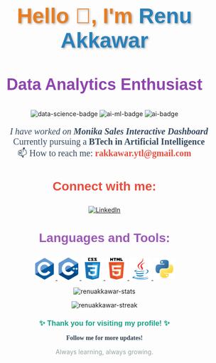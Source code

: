 <!-- Main Title -->
<h1 align="center" style="font-family: 'Arial', sans-serif; font-size: 48px; color: #e67e22; text-shadow: 2px 2px 4px rgba(0, 0, 0, 0.3);">
    Hello 👋, I'm <span style="color: #2980b9;">Renu Akkawar</span>
</h1>

<!-- Subtitle -->
<h3 align="center" style="color: #8e44ad; font-family: 'Arial', sans-serif; font-size: 36px;">
    Data Analytics Enthusiast
</h3>

<!-- Badges Section -->
<p align="center">
  <img src="https://img.shields.io/badge/Data%20Science-enthusiast-blue?style=for-the-badge&logo=data-science" alt="data-science-badge"/>
  <img src="https://img.shields.io/badge/AI%20%26%20ML-learning-yellow?style=for-the-badge&logo=robot" alt="ai-ml-badge"/>
  <img src="https://img.shields.io/badge/Artificial%20Intelligence-Passion%20Driven-orange?style=for-the-badge&logo=ai" alt="ai-badge"/>
</p>

<!-- Intro Section -->
<p align="center" style="font-family: 'Georgia', serif; font-size: 20px; color: #34495e;">
  <em>🔭 I have worked on <strong>Monika Sales Interactive Dashboard</strong></em><br>
  🌱 Currently pursuing a <strong>BTech in Artificial Intelligence</strong><br>
  📫 How to reach me: <a href="mailto:rakkawar.ytl@gmail.com" style="color: #e74c3c; text-decoration: none;"><strong>rakkawar.ytl@gmail.com</strong></a>
</p>

<!-- Connect Section -->
<h3 align="center" style="color: #e74c3c; font-family: 'Arial', sans-serif; font-size: 28px;">Connect with me:</h3>
<p align="center">
  <a href="https://linkedin.com/in/renu-akkawar-b84180268/" target="_blank">
    <img src="https://img.shields.io/badge/LinkedIn-0077B5?style=for-the-badge&logo=linkedin&logoColor=white" alt="LinkedIn"/>
  </a>
</p>

<!-- Languages and Tools Section -->
<h3 align="center" style="color: #9b59b6; font-family: 'Arial', sans-serif; font-size: 28px;">Languages and Tools:</h3>
<p align="center">
  <a href="https://www.cprogramming.com/" target="_blank" rel="noreferrer">
    <img src="https://raw.githubusercontent.com/devicons/devicon/master/icons/c/c-original.svg" alt="C" width="50" height="50"/>
  </a>
  <a href="https://www.w3schools.com/cpp/" target="_blank" rel="noreferrer">
    <img src="https://raw.githubusercontent.com/devicons/devicon/master/icons/cplusplus/cplusplus-original.svg" alt="C++" width="50" height="50"/>
  </a>
  <a href="https://www.w3schools.com/css/" target="_blank" rel="noreferrer">
    <img src="https://raw.githubusercontent.com/devicons/devicon/master/icons/css3/css3-original-wordmark.svg" alt="CSS3" width="50" height="50"/>
  </a>
  <a href="https://www.w3.org/html/" target="_blank" rel="noreferrer">
    <img src="https://raw.githubusercontent.com/devicons/devicon/master/icons/html5/html5-original-wordmark.svg" alt="HTML5" width="50" height="50"/>
  </a>
  <a href="https://www.java.com" target="_blank" rel="noreferrer">
    <img src="https://raw.githubusercontent.com/devicons/devicon/master/icons/java/java-original.svg" alt="Java" width="50" height="50"/>
  </a>
  <a href="https://www.python.org" target="_blank" rel="noreferrer">
    <img src="https://raw.githubusercontent.com/devicons/devicon/master/icons/python/python-original.svg" alt="Python" width="50" height="50"/>
  </a>
</p>

<!-- GitHub Stats Section -->
<p align="center">
  <img src="https://github-readme-stats.vercel.app/api?username=renuakkawar&show_icons=true&theme=cobalt&hide_border=true" alt="renuakkawar-stats"/>
</p>

<!-- GitHub Streak Section -->
<p align="center">
  <img src="https://github-readme-streak-stats.herokuapp.com/?user=renuakkawar&theme=cobalt&hide_border=true" alt="renuakkawar-streak"/>
</p>

<!-- Footer with Personal Message -->
<div align="center">
  <h3 style="color: #16a085; font-family: 'Arial', sans-serif;">✨ Thank you for visiting my profile! ✨</h3>
  <p style="font-family: 'Georgia', serif; color: #2c3e50;">
    <strong>Follow me for more updates!</strong>
  </p>
</div>

<!-- Additional Message -->
<p align="center" style="font-size: 14px; color: #95a5a6;">
  Always learning, always growing.
</p>
